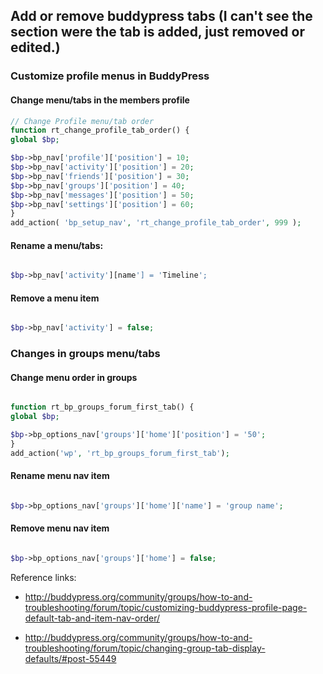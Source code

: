 ## Add or remove buddypress tabs  (I can't see the section were the tab is added, just removed or edited.)

### Customize profile menus in BuddyPress


#### Change menu/tabs in the members profile


```php
// Change Profile menu/tab order 
function rt_change_profile_tab_order() {
global $bp;

$bp->bp_nav['profile']['position'] = 10;
$bp->bp_nav['activity']['position'] = 20;
$bp->bp_nav['friends']['position'] = 30;
$bp->bp_nav['groups']['position'] = 40;
$bp->bp_nav['messages']['position'] = 50;
$bp->bp_nav['settings']['position'] = 60;
}
add_action( 'bp_setup_nav', 'rt_change_profile_tab_order', 999 );

```
#### Rename a menu/tabs:

```php

$bp->bp_nav['activity'][name'] = 'Timeline';

```

#### Remove a menu item

```php

$bp->bp_nav['activity'] = false;

```

### Changes in groups menu/tabs

#### Change menu order in groups

```php 

function rt_bp_groups_forum_first_tab() {
global $bp;

$bp->bp_options_nav['groups']['home']['position'] = '50';
}
add_action('wp', 'rt_bp_groups_forum_first_tab');
```


#### Rename menu nav item
```php

$bp->bp_options_nav['groups']['home']['name'] = 'group name';

```

####  Remove menu nav item

```php

$bp->bp_options_nav['groups']['home'] = false;
```

Reference links:

* http://buddypress.org/community/groups/how-to-and-troubleshooting/forum/topic/customizing-buddypress-profile-page-default-tab-and-item-nav-order/

* http://buddypress.org/community/groups/how-to-and-troubleshooting/forum/topic/changing-group-tab-display-defaults/#post-55449
